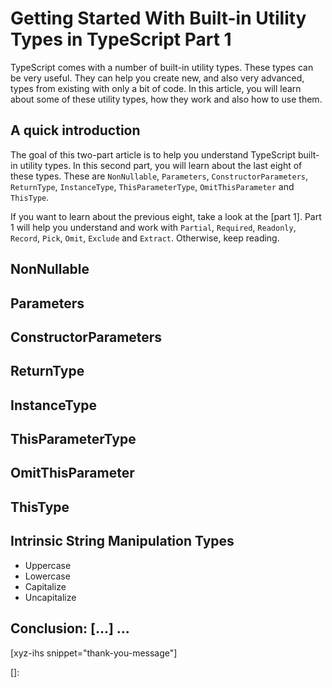 # Getting Started With Built-in Utility Types in TypeScript Part 1

TypeScript comes with a number of built-in utility types. These types can be very useful. They can help you create new, and also very advanced, types from existing with only a bit of code. In this article, you will learn about some of these utility types, how they work and also how to use them.<!--more-->

<!--
Table of Contents:
-->

## A quick introduction

The goal of this two-part article is to help you understand TypeScript built-in utility types. In this second part, you will learn about the last eight of these types. These are `NonNullable`, `Parameters`, `ConstructorParameters`, `ReturnType`, `InstanceType`, `ThisParameterType`, `OmitThisParameter` and `ThisType`.

If you want to learn about the previous eight, take a look at the [part 1]. Part 1 will help you understand and work with `Partial`, `Required`, `Readonly`, `Record`, `Pick`, `Omit`, `Exclude` and `Extract`. Otherwise, keep reading.
## NonNullable<Type>

## Parameters<Type>

## ConstructorParameters<Type>

## ReturnType<Type>

## InstanceType<Type>

## ThisParameterType<Type>

## OmitThisParameter<Type>

## ThisType<Type>

## Intrinsic String Manipulation Types

- Uppercase<StringType>
- Lowercase<StringType>
- Capitalize<StringType>
- Uncapitalize<StringType>

## Conclusion: [...] ...

[xyz-ihs snippet="thank-you-message"]

<!-- ### Links -->

[]:

<!--
### Meta:
-
-->

<!--
### Keywords:
-
-->

<!--
### Resources:
- https://www.typescriptlang.org/docs/handbook/utility-types.html#intrinsic-string-manipulation-types
- https://obaranovskyi.medium.com/typescript-understand-built-in-utility-types-5aa9ea44fe45
- https://medium.com/jspoint/typescript-utility-types-4d9bfc37745c
- https://www.wisdomgeek.com/development/web-development/typescript/using-utility-types-for-transforming-typescript-types/
- https://blog.logrocket.com/using-built-in-utility-types-in-typescript/
- https://www.dslemay.com/blog/2020/04/27/typescript-utility-types-part-1-partial-pick-and-omit
-->
